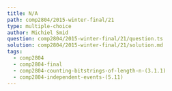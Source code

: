 ```yaml
---
title: N/A
path: comp2804/2015-winter-final/21
type: multiple-choice
author: Michiel Smid
question: comp2804/2015-winter-final/21/question.ts
solution: comp2804/2015-winter-final/21/solution.md
tags:
  - comp2804
  - comp2804-final
  - comp2804-counting-bitstrings-of-length-n-(3.1.1)
  - comp2804-independent-events-(5.11)
---
```

